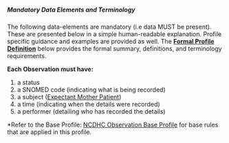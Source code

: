 ##### Mandatory Data Elements and Terminology


The following data-elements are mandatory (i.e data MUST be present). These are presented below in a simple human-readable explanation.  Profile specific guidance and examples are provided as well.  The [**Formal Profile Definition**](#profile) below provides the  formal summary, definitions, and  terminology requirements.  

**Each Observation must have:**

1.  a status  
1.  a SNOMED code (indicating what is being recorded)
1.  a subject ([Expectant Mother Patient])
1.  a time (indicating when the details were recorded)
1.	a performer (detailing who has recorded the details)

*Refer to the Base Profile: [NCDHC Observation Base Profile](http://build.fhir.org/ig/hl7au/au-fhir-childhealth/StructureDefinition-ncdhc-observation-base.html) for base rules that are applied in this profile.	



[Expectant Mother Patient]: http://build.fhir.org/ig/hl7au/au-fhir-childhealth/StructureDefinition-ncdhc-patient-mother.html